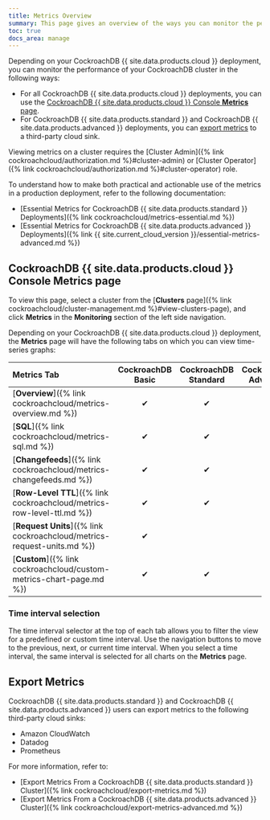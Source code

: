 ```yaml
---
title: Metrics Overview
summary: This page gives an overview of the ways you can monitor the performance of your Cloud cluster's SQL queries.
toc: true
docs_area: manage
---
```


Depending on your CockroachDB {{ site.data.products.cloud }} deployment, you can monitor the performance of your CockroachDB cluster in the following ways:

- For all CockroachDB {{ site.data.products.cloud }} deployments, you can use the [CockroachDB {{ site.data.products.cloud }} Console **Metrics** page](#cockroachdb-cloud-console-metrics-page).
- For CockroachDB {{ site.data.products.standard }} and CockroachDB {{ site.data.products.advanced }} deployments, you can [export metrics](#export-metrics) to a third-party cloud sink.

Viewing metrics on a cluster requires the [Cluster Admin]({% link cockroachcloud/authorization.md %}#cluster-admin) or [Cluster Operator]({% link cockroachcloud/authorization.md %}#cluster-operator) role.

To understand how to make both practical and actionable use of the metrics in a production deployment, refer to the following documentation:

- [Essential Metrics for CockroachDB {{ site.data.products.standard }} Deployments]({% link cockroachcloud/metrics-essential.md %})
- [Essential Metrics for CockroachDB {{ site.data.products.advanced }} Deployments]({% link {{ site.current_cloud_version }}/essential-metrics-advanced.md %})

## CockroachDB {{ site.data.products.cloud }} Console Metrics page

To view this page, select a cluster from the [**Clusters** page]({% link cockroachcloud/cluster-management.md %}#view-clusters-page), and click **Metrics** in the **Monitoring** section of the left side navigation.

Depending on your CockroachDB {{ site.data.products.cloud }} deployment, the **Metrics** page will have the following tabs on which you can view time-series graphs:

 Metrics Tab | CockroachDB Basic | CockroachDB Standard | CockroachDB Advanced
:------------|:--------------------:|:--------------------:|:-----------------:
 [**Overview**]({% link cockroachcloud/metrics-overview.md %}) | ✔ | ✔ | ✔
 [**SQL**]({% link cockroachcloud/metrics-sql.md %}) | ✔ | ✔ | ✔
 [**Changefeeds**]({% link cockroachcloud/metrics-changefeeds.md %}) | ✔ | ✔ | ✔
 [**Row-Level TTL**]({% link cockroachcloud/metrics-row-level-ttl.md %}) | ✔ | ✔ | ✔
 [**Request Units**]({% link cockroachcloud/metrics-request-units.md %}) | ✔ |  |
 [**Custom**]({% link cockroachcloud/custom-metrics-chart-page.md %}) | ✔ | ✔ | ✔

### Time interval selection

The time interval selector at the top of each tab allows you to filter the view for a predefined or custom time interval. Use the navigation buttons to move to the previous, next, or current time interval. When you select a time interval, the same interval is selected for all charts on the **Metrics** page.

## Export Metrics

CockroachDB {{ site.data.products.standard }} and CockroachDB {{ site.data.products.advanced }} users can export metrics to the following third-party cloud sinks:

- Amazon CloudWatch
- Datadog
- Prometheus

For more information, refer to:

- [Export Metrics From a CockroachDB {{ site.data.products.standard }} Cluster]({% link cockroachcloud/export-metrics.md %})
- [Export Metrics From a CockroachDB {{ site.data.products.advanced }} Cluster]({% link cockroachcloud/export-metrics-advanced.md %})
